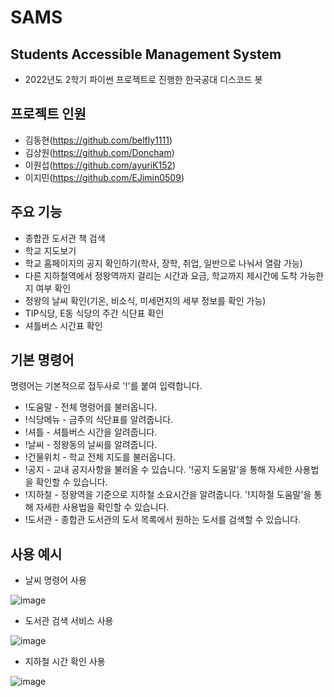 # SAMS
## Students Accessible Management System
- 2022년도 2학기 파이썬 프로젝트로 진행한 한국공대 디스코드 봇

## 프로젝트 인원
- 김동현(https://github.com/belfly1111)
- 김상원(https://github.com/Doncham)
- 이원섭(https://github.com/ayuriK152)
- 이지민(https://github.com/EJimin0509)

## 주요 기능
- 종합관 도서관 책 검색
- 학교 지도보기
- 학교 홈페이지의 공지 확인하기(학사, 장학, 취업, 일반으로 나눠서 열람 가능)
- 다른 지하철역에서 정왕역까지 걸리는 시간과 요금, 학교까지 제시간에 도착 가능한지 여부 확인
- 정왕의 날씨 확인(기온, 비소식, 미세먼지의 세부 정보를 확인 가능)
- TIP식당, E동 식당의 주간 식단표 확인
- 셔틀버스 시간표 확인

## 기본 명령어
명령어는 기본적으로 접두사로 '!'를 붙여 입력합니다.
- !도움말 - 전체 명령어를 불러옵니다.
- !식당메뉴 - 금주의 식단표를 알려줍니다.
- !셔틀 - 셔틀버스 시간을 알려줍니다.
- !날씨 - 정왕동의 날씨를 알려줍니다.
- !건물위치 - 학교 전체 지도를 불러옵니다.
- !공지 - 교내 공지사항을 불러올 수 있습니다. '!공지 도움말'을 통해 자세한 사용법을 확인할 수 있습니다.
- !지하철 - 정왕역을 기준으로 지하철 소요시간을 알려줍니다. '!지하철 도움말'을 통해 자세한 사용법을 확인할 수 있습니다.
- !도서관 - 종합관 도서관의 도서 목록에서 원하는 도서를 검색할 수 있습니다.

## 사용 예시
- 날씨 명령어 사용

![image](https://github.com/ayuriK152/SAMS/assets/77537017/905f08b5-835e-4998-9450-1294e497d932)
- 도서관 검색 서비스 사용

![image](https://github.com/ayuriK152/SAMS/assets/77537017/048ff178-a71c-4a9d-b553-127db3472fce)
- 지하철 시간 확인 사용

![image](https://github.com/ayuriK152/SAMS/assets/77537017/dd67625f-3887-47a3-a507-75a938bec43c)
